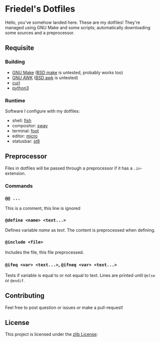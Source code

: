 # Friedel's Dotfiles

Hello, you've somehow landed here. These are my dotfiles! They're managed using GNU Make and some scripts; automatically downloading some sources and a preprocessor.

## Requisite

### Building

- [GNU Make](https://www.gnu.org/software/make/) ([BSD make](https://man.freebsd.org/cgi/man.cgi?make(1)) is untested, probably works too)
- [GNU AWK](https://www.gnu.org/software/gawk/) ([BSD awk](https://man.freebsd.org/cgi/man.cgi?awk(1)) is untested)
- [curl](https://curl.se/)
- [python3](https://www.python.org/)

### Runtime

Software I configure with my dotfiles:

- shell: [fish](https://fishshell.com/)
- compositor: [sway](https://swaywm.org/)
- terminal: [foot](https://codeberg.org/dnkl/foot)
- editor: [micro](https://micro-editor.github.io/)
- statusbar: [st8](https://github.com/friedelschoen/st8/)

## Preprocessor

Files in dotfiles will be passed through a preprocessor if it has a `.in`-extension.

### Commands

### `@@ ...`

This is a comment, this line is ignored

### `@define <name> <text...>`

Defines variable _name_ as _text_. The content is preprocessed when defining.

### `@include <file>`

Includes the file, this file preprocessed.

### `@ifeq <var> <text...>`, `@ifneq <var> <text...>`

Tests if variable is equal to or not equal to text. Lines are printed until `@else` or `@endif`.

## Contributing

Feel free to post question or issues or make a pull-request!

## License

This project is licensed under the [zlib License](https://opensource.org/licenses/Zlib):